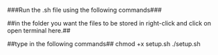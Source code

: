 ###Run the .sh file using the following commands###

##in the folder you want the files to be stored in right-click and click on open terminal here.##

##type in the following commands##
	chmod +x setup.sh
	./setup.sh
